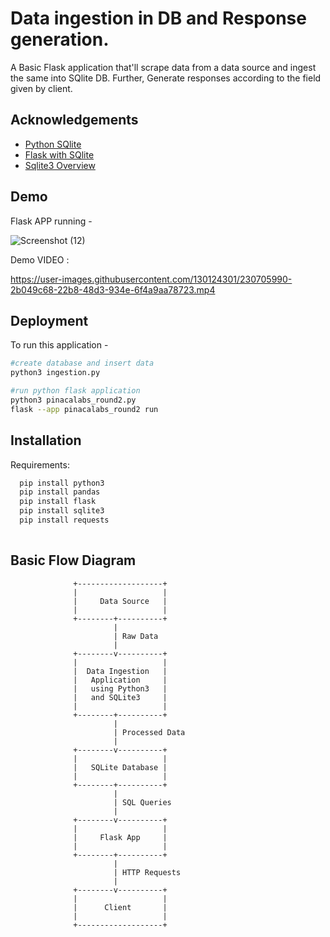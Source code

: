 # Data ingestion in DB and Response generation.

A Basic Flask application that'll scrape data from a data source and ingest the same into SQlite DB. Further, Generate responses according to the field given by client. 


## Acknowledgements

 - [Python SQlite](https://www.javatpoint.com/python-sqlite)
 - [Flask with SQlite](https://www.javatpoint.com/flask-sqlite)
 - [Sqlite3 Overview](https://docs.python.org/3/library/sqlite3.html#sqlite3.Cursor.executemany)


## Demo



Flask APP running - 

![Screenshot (12)](https://user-images.githubusercontent.com/130124301/230705777-ff7e2d5c-2227-4ca5-b87e-e0028248ddfd.png)


Demo VIDEO :


https://user-images.githubusercontent.com/130124301/230705990-2b049c68-22b8-48d3-934e-6f4a9aa78723.mp4
## Deployment

To run this application -
```bash
#create database and insert data
python3 ingestion.py

#run python flask application
python3 pinacalabs_round2.py
flask --app pinacalabs_round2 run
```



## Installation

Requirements: 

```bash
  pip install python3
  pip install pandas
  pip install flask
  pip install sqlite3
  pip install requests
 
```
   
## Basic Flow Diagram




                  +-------------------+
                  |                   |
                  |     Data Source   |
                  |                   |
                  +--------+----------+
                           |
                           | Raw Data
                           |
                  +--------v----------+
                  |                   |
                  |  Data Ingestion   |
                  |   Application     |
                  |   using Python3   |
                  |   and SQLite3     |
                  |                   |
                  +--------+----------+
                           |
                           | Processed Data
                           |
                  +--------v----------+
                  |                   |
                  |   SQLite Database |
                  |                   |
                  +--------+----------+
                           |
                           | SQL Queries
                           |
                  +--------v----------+
                  |                   |
                  |     Flask App     |
                  |                   |
                  +--------+----------+
                           |
                           | HTTP Requests
                           |
                  +--------v----------+
                  |                   |
                  |      Client       |
                  |                   |
                  +-------------------+

